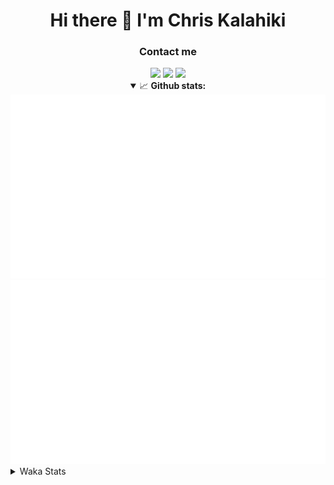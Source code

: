 <div align="center">
 <h1>Hi there 👋 I'm Chris Kalahiki</h1>
 <h3>Contact me</h3>
 <a href="mailto:chris.kalahiki@gmail.com"><img src="https://img.shields.io/badge/gmail-%23D14836.svg?&style=for-the-badge&logo=gmail&logoColor=white"/></a>
 <a href="https://twitter.com/ChrisKalahiki"><img src="https://img.shields.io/badge/twitter-%231DA1F2.svg?&style=for-the-badge&logo=twitter&logoColor=white"/></a>
 <a href="https://www.linkedin.com/in/ChrisKalahiki"><img src="https://img.shields.io/badge/linkedin-%230077B5.svg?&style=for-the-badge&logo=linkedin&logoColor=white"/></a>
<details open>
  <summary>📈 <b>Github stats:</b></summary>
  <img src="https://github.com/ChrisKalahiki/github-stats/blob/master/generated/overview.svg"/>
  <img src="https://github.com/ChrisKalahiki/github-stats/blob/master/generated/languages.svg"/>
</details>
</div>

<details>
  <summary>Waka Stats</summary>
<!--START_SECTION:waka-->
**🐱 My GitHub Data** 

> 🏆 6 Contributions in the Year 2022
 > 
> 📦 6.0 MB Used in GitHub's Storage 
 > 
> 💼 Opted to Hire
 > 
> 📜 27 Public Repositories 
 > 
> 🔑 22 Private Repositories  
 > 
**I'm an Early 🐤** 

```text
🌞 Morning    94 commits     ██████░░░░░░░░░░░░░░░░░░░   24.1% 
🌆 Daytime    115 commits    ███████░░░░░░░░░░░░░░░░░░   29.49% 
🌃 Evening    159 commits    ██████████░░░░░░░░░░░░░░░   40.77% 
🌙 Night      22 commits     █░░░░░░░░░░░░░░░░░░░░░░░░   5.64%

```
📅 **I'm Most Productive on Sunday** 

```text
Monday       50 commits     ███░░░░░░░░░░░░░░░░░░░░░░   12.82% 
Tuesday      42 commits     ██░░░░░░░░░░░░░░░░░░░░░░░   10.77% 
Wednesday    74 commits     ████░░░░░░░░░░░░░░░░░░░░░   18.97% 
Thursday     59 commits     ███░░░░░░░░░░░░░░░░░░░░░░   15.13% 
Friday       47 commits     ███░░░░░░░░░░░░░░░░░░░░░░   12.05% 
Saturday     14 commits     █░░░░░░░░░░░░░░░░░░░░░░░░   3.59% 
Sunday       104 commits    ██████░░░░░░░░░░░░░░░░░░░   26.67%

```


📊 **This Week I Spent My Time On** 

```text
⌚︎ Time Zone: America/Chicago

💬 Programming Languages: 
Python                   2 hrs               ██████████████████░░░░░░░   71.55% 
Other                    33 mins             █████░░░░░░░░░░░░░░░░░░░░   20.11% 
Text                     14 mins             ██░░░░░░░░░░░░░░░░░░░░░░░   8.35%

🔥 Editors: 
VS Code                  2 hrs 47 mins       █████████████████████████   100.0%

🐱‍💻 Projects: 
clemson-breast-cancer    2 hrs 29 mins       ██████████████████████░░░   89.29% 
adventofcode2021solutions15 mins             ██░░░░░░░░░░░░░░░░░░░░░░░   8.99% 
lime                     2 mins              ░░░░░░░░░░░░░░░░░░░░░░░░░   1.72%

💻 Operating System: 
Linux                    2 hrs 47 mins       █████████████████████████   100.0%

```

**I Mostly Code in Python** 

```text
Python                   13 repos            ██████░░░░░░░░░░░░░░░░░░░   27.08% 
C#                       10 repos            █████░░░░░░░░░░░░░░░░░░░░   20.83% 
Jupyter Notebook         10 repos            █████░░░░░░░░░░░░░░░░░░░░   20.83% 
JavaScript               4 repos             ██░░░░░░░░░░░░░░░░░░░░░░░   8.33% 
HTML                     2 repos             █░░░░░░░░░░░░░░░░░░░░░░░░   4.17%

```


**Timeline**

![Chart not found](https://raw.githubusercontent.com/ChrisKalahiki/ChrisKalahiki/main/charts/bar_graph.png) 


 Last Updated on 06/01/2022
<!--END_SECTION:waka-->
</details>

